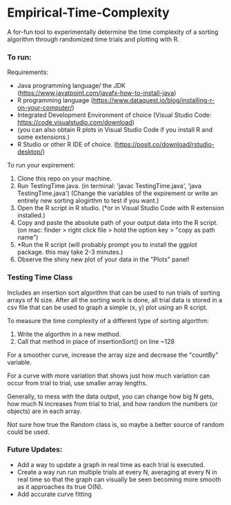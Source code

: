 # Empirical-Time-Complexity
A for-fun tool to experimentally determine the time complexity of a sorting algorithm through randomized time trials and plotting with R. 

### To run: ###
Requirements:
- Java programming language/ the JDK (https://www.javatpoint.com/javafx-how-to-install-java)
- R programming language (https://www.dataquest.io/blog/installing-r-on-your-computer/) 
- Integrated Development Environment of choice (Visual Studio Code: https://code.visualstudio.com/download)
- (you can also obtain R plots in Visual Studio Code if you install R and some extensions.)
- R Studio or other R IDE of choice. (https://posit.co/download/rstudio-desktop/)

To run your expirement:
1. Clone this repo on your machine.
2. Run TestingTime.java. (in terminal: 'javac TestingTime.java', 'java TestingTime.java')
(Change the variables of the expirement or write an entirely new sorting alogirthm to test if you want.)
3. Open the R script in R studio. (*or in Visual Studio Code with R extension installed.)
4. Copy and paste the absolute path of your output data into the R script. (on mac: finder > right click file > hold the option key > "copy as path name")
5. *Run the R script (will probably prompt you to install the ggplot package. this may take 2-3 minutes.)
6. Observe the shiny new plot of your data in the "Plots" panel!

### Testing Time Class ###
 Includes an insertion sort algorithm that can be used to run trials of sorting arrays of N size. After all the sorting work is done, all trial data is stored in a csv file that can be used to graph a simple (x, y) plot using an R script.
 
 To measure the time complexity of a different type of sorting algorthm:
 1. Write the algorthm in a new method.
 3. Call that method in place of insertionSort() on line ~128
  
 For a smoother curve, increase the array size and decrease the "countBy" variable.
 
 For a curve with more variation that shows just how much variation can occur from trial to trial, use smaller array lengths.
 
 Generally, to mess with the data output, you can change how big N gets, how much
 N increases from trial to trial, and how random the numbers (or objects) are in each array.
 
 Not sure how true the Random class is, so maybe a better source of random could be used.
 
 ### Future Updates: ###
 - Add a way to update a graph in real time as each trial is executed. 
 - Create a way run run multiple trials at every N, averaging at every N in real time so that the graph can visually be seen becoming more smooth as it approaches its true O(N).
 - Add accurate curve fitting
